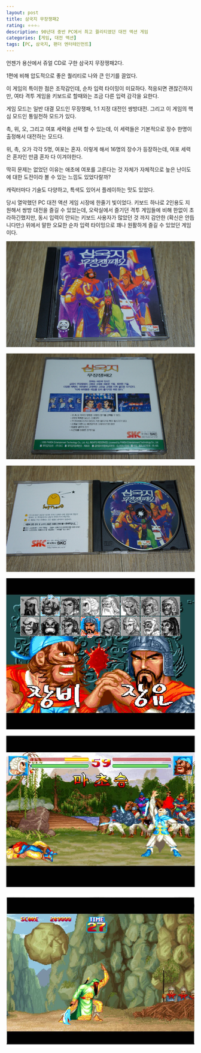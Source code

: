 ```yaml
---
layout: post
title: 삼국지 무장쟁패2
rating: ⭐️⭐️⭐️☆
description: 90년대 중반 PC에서 최고 퀄리티였던 대전 액션 게임
categories: [게임, 대전 액션]
tags: [PC, 삼국지, 팬더 엔터테인먼트]
---
```


언젠가 용산에서 쥬얼 CD로 구한 삼국지 무장쟁패2다.

1편에 비해 압도적으로 좋은 퀄리티로 나와 큰 인기를 끌었다. 

이 게임의 특이한 점은 조작감인데, 순차 입력 타이밍이 미묘하다. 적응되면 괜찮긴하지만, 여타 격투 게임을 키보드로 할때와는 조금 다른 입력 감각을 요한다.

게임 모드는 일반 대결 모드인 무장쟁패, 1:1 지정 대전인 쌍방대전. 그리고 이 게임의 핵심 모드인 통일천하 모드가 있다.

촉, 위, 오, 그리고 여포 세력을 선택 할 수 있는데, 이 세력들은 기본적으로 장수 한명이 출정해서 대전하는 모드다.

위, 촉, 오가 각각 5명, 여포는 혼자. 이렇게 해서 16명의 장수가 등장하는데, 여포 세력은 혼자인 만큼 혼자 다 이겨야한다.

딱히 문제는 없었던 이유는 애초에 여포를 고른다는 것 자체가 자체적으로 높은 난이도에 대한 도전이라 볼 수 있는 느낌도 있었다랄까?

캐릭터마다 기술도 다양하고, 특색도 있어서 플레이하는 맛도 있었다.

당시 열악했던 PC 대전 액션 게임 시장에 한줄기 빛이었다. 키보드 하나로 2인용도 지원해서 쌍방 대전을 즐길 수 있었는데, 오락실에서 즐기던 격투 게임들에 비해 한없이 초라하긴했지만, 동시 입력이 안되는 키보드 사용자가 많았던 것 까지 감안한 (확신은 안듭니다만;) 위에서 말한 오묘한 순차 입력 타이밍으로 꽤나 원활하게 즐길 수 있었던 게임이다.

![SANGO2](../../img/2013/sango2_00.jpg)

![SANGO2](../../img/2013/sango2_01.jpg)

![SANGO2](../../img/2013/sango2_02.jpg)

![SANGO2](../../img/2013/sango2_03.jpg)

![SANGO2](../../img/2013/sango2_04.jpg)

![SANGO2](../../img/2013/sango2_05.jpg)

